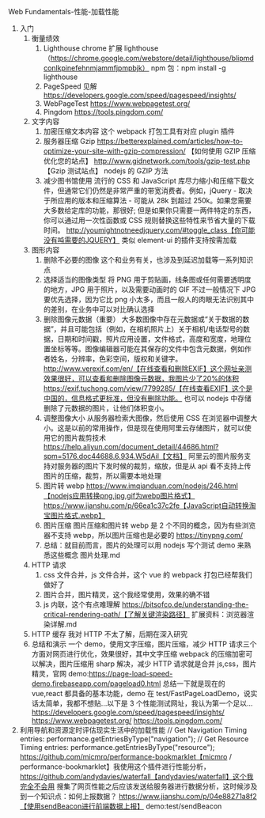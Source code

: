 Web Fundamentals-性能-加载性能

1. 入门
   1. 衡量绩效
      1. Lighthouse
         chrome 扩展 lighthouse（https://chrome.google.com/webstore/detail/lighthouse/blipmdconlkpinefehnmjammfjpmpbjk）
         npm 包：npm install -g lighthouse
      2. PageSpeed 见解
         https://developers.google.com/speed/pagespeed/insights/
      3. WebPageTest
         https://www.webpagetest.org/
      4. Pingdom
         https://tools.pingdom.com/
   2. 文字内容
      1. 加密压缩文本内容
         这个 webpack 打包工具有对应 plugin 插件
      2. 服务器压缩
         Gzip
         https://betterexplained.com/articles/how-to-optimize-your-site-with-gzip-compression/ 【如何使用 GZIP 压缩优化您的站点】
         http://www.gidnetwork.com/tools/gzip-test.php 【Gzip 测试站点】
         nodejs 的 GZIP 方法
      3. 减少图书馆使用
         流行的 CSS 和 JavaScript 库尽力缩小和压缩下载文件，但通常它们仍然是非常严重的带宽消费者。例如，jQuery - 取决于所应用的版本和压缩算法 - 可能从 28k 到超过 250k。如果您需要大多数给定库的功能，那很好; 但是如果你只需要一两件特定的东西，你可以通过用一次性函数或 CSS 规则替换这些特性来节省大量的下载时间。
         http://youmightnotneedjquery.com/#toggle_class【你可能没有吨需要的JQUERY】
         类似 element-ui 的插件支持按需加载
   3. 图形内容
      1. 删除不必要的图像
         这个和业务有关，也涉及到延迟加载等一系列知识点
      2. 选择适当的图像类型
         将 PNG 用于剪贴画，线条图或任何需要透明度的地方，JPG 用于照片，以及需要动画时的 GIF
         不过一般情况下 JPG 要优先选择，因为它比 png 小太多，而且一般人的肉眼无法识别其中的差别，在业务中可以对比确认选择
      3. 删除图像元数据（重要）
         大多数图像中存在元数据或“关于数据的数据”，并且可能包括（例如，在相机照片上）关于相机/电话型号的数据，日期和时间戳，照片应用设置，文件格式，高度和宽度，地理位置坐标等等。图像编辑器可能在其保存的文件中包含元数据，例如作者姓名，分辨率，色彩空间，版权和关键字。
         http://www.verexif.com/en/【在线查看和删除EXIF】这个网址亲测效果很好，可以查看和删除图像元数据，我图片少了20%的体积
         https://exif.tuchong.com/view/7799285/【在线查看EXIF】这个是中国的，信息格式更标准，但没有删除功能。
         也可以 nodejs 中存储删除了元数据的图片，让他们体积变小。
      4. 调整图像大小
         从服务器检索大图像，然后使用 CSS 在浏览器中调整大小。这是以前的常用操作，但是现在使用阿里云存储图片，就可以使用它的图片裁剪技术
         https://help.aliyun.com/document_detail/44686.html?spm=5176.doc44688.6.934.W5dAil【文档】
         阿里云的图片服务支持对服务器的图片下发时候的裁剪，缩放，但是从 api 看不支持上传图片的压缩，裁剪，所以需要本地处理
      5. 图片转 webp
         https://www.imqianduan.com/nodejs/246.html【nodejs应用转换png,jpg,gif为webp图片格式】
         https://www.jianshu.com/p/66ea1c37c2fe【JavaScript自动转换淘宝图片格式.webp】
      6. 图片压缩
         图片压缩和图片转 webp 是 2 个不同的概念，因为有些浏览器不支持 webp，所以图片压缩也是必要的
         https://tinypng.com/
      7. 总结：就目前而言，图片的处理可以用 nodejs 写个测试 demo 来熟悉这些概念
         图片处理.md
   4. HTTP 请求
      1. css 文件合并，js 文件合并，这个 vue 的 webpack 打包已经帮我们做好了
      2. 图片合并，图片精灵，这个我经常使用，效果的确不错
      3. js 内联，这个有点难理解
         https://bitsofco.de/understanding-the-critical-rendering-path/【了解关键渲染路径】
         扩展资料：浏览器渲染详解.md
   5. HTTP 缓存
      我对 HTTP 不太了解，后期在深入研究
   6. 总结和演示
      一个 demo，使用文字压缩，图片压缩，减少 HTTP 请求三个方面对网页进行优化，效果很好，其中文字压缩 webpack 的压缩加密可以解决，图片压缩用 sharp 解决，减少 HTTP 请求就是合并 js,css，图片精灵，官网 demo:https://page-load-speed-demo.firebaseapp.com/pageload0.html
      总结一下就是现在的 vue,react 都具备的基本功能，demo 在 test/FastPageLoadDemo，说实话太简单，我都不想贴...以下是 3 个性能测试网址，我认为第一个足以...
      https://developers.google.com/speed/pagespeed/insights/
      https://www.webpagetest.org/
      https://tools.pingdom.com/
2. 利用导航和资源定时评估现实生活中的加载性能
   // Get Navigation Timing entries:
   performance.getEntriesByType("navigation");
   // Get Resource Timing entries:
   performance.getEntriesByType("resource");
   https://github.com/micmro/performance-bookmarklet【micmro / performance-bookmarklet】我使用这个插件进行性能分析，
   https://github.com/andydavies/waterfall【andydavies/waterfall】这个我完全不会用
   搜集了网页性能之后应该发送给服务器进行数据分析，这时候涉及到一个知识点：如何上报数据？
   https://www.jianshu.com/p/04e88271a8f2【使用sendBeacon进行前端数据上报】
   demo:test/sendBeacon

